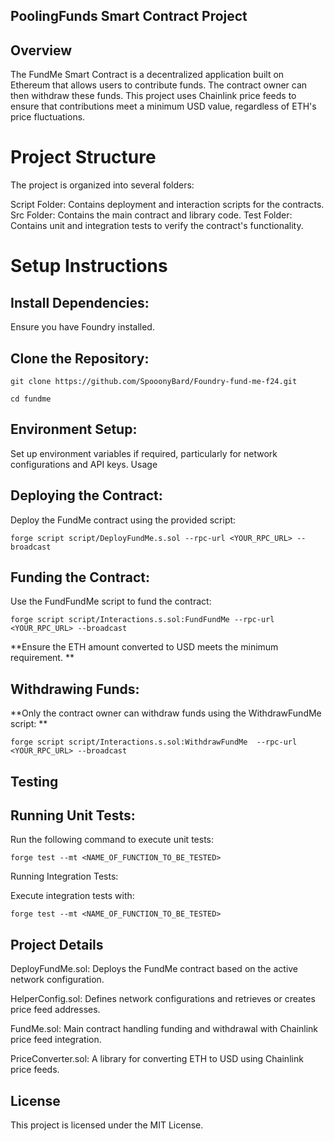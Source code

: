## PoolingFunds Smart Contract Project
## Overview

The FundMe Smart Contract is a decentralized application built on Ethereum that allows users to contribute funds. The contract owner can then withdraw these funds. This project uses Chainlink price feeds to ensure that contributions meet a minimum USD value, regardless of ETH's price fluctuations.

# Project Structure

The project is organized into several folders:

Script Folder: Contains deployment and interaction scripts for the contracts.
Src Folder: Contains the main contract and library code.
Test Folder: Contains unit and integration tests to verify the contract's functionality.

# Setup Instructions

## Install Dependencies:

Ensure you have Foundry installed.

## Clone the Repository:


``` 
git clone https://github.com/SpooonyBard/Foundry-fund-me-f24.git
```

```
cd fundme
```



## Environment Setup:

Set up environment variables if required, particularly for network configurations and API keys.
Usage

## Deploying the Contract:

Deploy the FundMe contract using the provided script:

``` forge script script/DeployFundMe.s.sol --rpc-url <YOUR_RPC_URL> --broadcast ```

## Funding the Contract:

Use the FundFundMe script to fund the contract:

``` forge script script/Interactions.s.sol:FundFundMe --rpc-url <YOUR_RPC_URL> --broadcast ```

**Ensure the ETH amount converted to USD meets the minimum requirement.
**

## Withdrawing Funds:

**Only the contract owner can withdraw funds using the WithdrawFundMe script:
**

``` forge script script/Interactions.s.sol:WithdrawFundMe  --rpc-url <YOUR_RPC_URL> --broadcast ```

## Testing

## Running Unit Tests:
Run the following command to execute unit tests:

``` forge test --mt <NAME_OF_FUNCTION_TO_BE_TESTED> ```

Running Integration Tests:

Execute integration tests with:

``` forge test --mt <NAME_OF_FUNCTION_TO_BE_TESTED> ```

## Project Details

DeployFundMe.sol: Deploys the FundMe contract based on the active network configuration.

HelperConfig.sol: Defines network configurations and retrieves or creates price feed addresses.

FundMe.sol: Main contract handling funding and withdrawal with Chainlink price feed integration.

PriceConverter.sol: A library for converting ETH to USD using Chainlink price feeds.

## License

This project is licensed under the MIT License.

